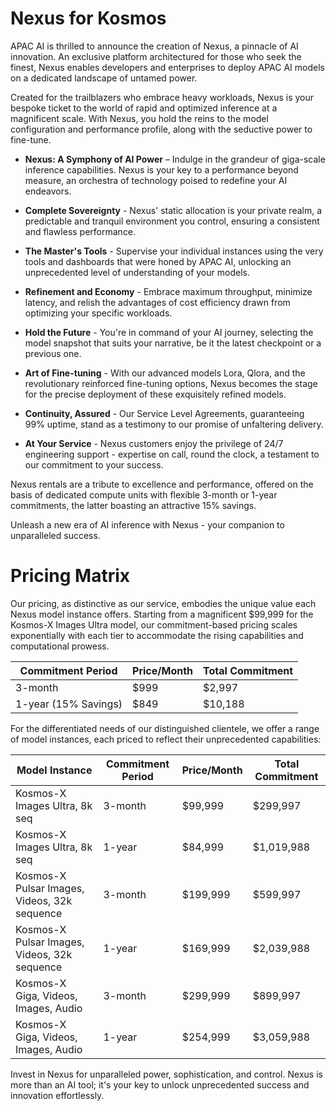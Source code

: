 # Nexus for Kosmos

APAC AI is thrilled to announce the creation of Nexus, a pinnacle of AI innovation. An exclusive platform architectured for those who seek the finest, Nexus enables developers and enterprises to deploy APAC AI models on a dedicated landscape of untamed power.

Created for the trailblazers who embrace heavy workloads, Nexus is your bespoke ticket to the world of rapid and optimized inference at a magnificent scale. With Nexus, you hold the reins to the model configuration and performance profile, along with the seductive power to fine-tune.

* **Nexus: A Symphony of AI Power** – Indulge in the grandeur of giga-scale inference capabilities. Nexus is your key to a performance beyond measure, an orchestra of technology poised to redefine your AI endeavors.

* **Complete Sovereignty** - Nexus' static allocation is your private realm, a predictable and tranquil environment you control, ensuring a consistent and flawless performance.

* **The Master's Tools** - Supervise your individual instances using the very tools and dashboards that were honed by APAC AI, unlocking an unprecedented level of understanding of your models.

* **Refinement and Economy** - Embrace maximum throughput, minimize latency, and relish the advantages of cost efficiency drawn from optimizing your specific workloads.

* **Hold the Future** - You're in command of your AI journey, selecting the model snapshot that suits your narrative, be it the latest checkpoint or a previous one.

* **Art of Fine-tuning** - With our advanced models Lora, Qlora, and the revolutionary reinforced fine-tuning options, Nexus becomes the stage for the precise deployment of these exquisitely refined models.

* **Continuity, Assured** - Our Service Level Agreements, guaranteeing 99% uptime, stand as a testimony to our promise of unfaltering delivery.

* **At Your Service** - Nexus customers enjoy the privilege of 24/7 engineering support - expertise on call, round the clock, a testament to our commitment to your success.

Nexus rentals are a tribute to excellence and performance, offered on the basis of dedicated compute units with flexible 3-month or 1-year commitments, the latter boasting an attractive 15% savings. 

Unleash a new era of AI inference with Nexus - your companion to unparalleled success.


# Pricing Matrix
Our pricing, as distinctive as our service, embodies the unique value each Nexus model instance offers. Starting from a magnificent $99,999 for the Kosmos-X Images Ultra model, our commitment-based pricing scales exponentially with each tier to accommodate the rising capabilities and computational prowess.

| Commitment Period | Price/Month | Total Commitment |
|---|---|---|
| 3-month | $999 | $2,997 |
| 1-year (15% Savings) | $849 | $10,188 |

For the differentiated needs of our distinguished clientele, we offer a range of model instances, each priced to reflect their unprecedented capabilities:


| Model Instance | Commitment Period | Price/Month | Total Commitment |
|---|---|---|---|
| Kosmos-X Images Ultra, 8k seq | 3-month | $99,999 | $299,997 |
| Kosmos-X Images Ultra, 8k seq | 1-year | $84,999 | $1,019,988 |
| Kosmos-X Pulsar Images, Videos, 32k sequence | 3-month | $199,999 | $599,997 |
| Kosmos-X Pulsar Images, Videos, 32k sequence | 1-year | $169,999 | $2,039,988 |
| Kosmos-X Giga, Videos, Images, Audio | 3-month | $299,999 | $899,997 |
| Kosmos-X Giga, Videos, Images, Audio | 1-year | $254,999 | $3,059,988 |

Invest in Nexus for unparalleled power, sophistication, and control. 
Nexus is more than an AI tool; it's your key to unlock unprecedented success and innovation effortlessly.



